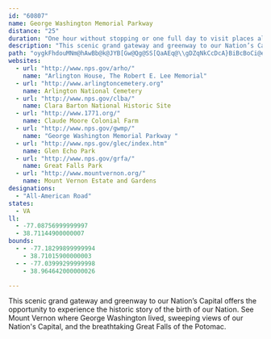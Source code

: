 ```yaml
---
id: "60807"
name: George Washington Memorial Parkway
distance: "25"
duration: "One hour without stopping or one full day to visit places along the way. "
description: "This scenic grand gateway and greenway to our Nation’s Capital offers the opportunity to experience the historic story of the birth of our Nation. See Mount Vernon where George Washington lived, sweeping views of our Nation's Capital, and the breathtaking Great Falls of the Potomac."
path: "oygkFhdouMNm@hAwBb@k@JYB[Gw@Qg@SS[QaAEq@\\gDZqNkCcDcA}BiBcBoCi@eBSgAKkAIoBXiEXyAn@aBlF}JpEqHjPqUrBoEnAeE~@sGVaCPsE\\aNHqNIgPW_MWiIc@{F_AoHi@qC}@yCuAmDsAmC}G_LmEuF{HiHyDsCs@_@I@cDiA_Dw@mAGcHFaESyCy@aHyDgDmAkB_@gBKgDFoB\\iBf@gClAkA|@mCrCgBrC{ChGIBiAnB{DxEsCzBu@b@IRsEfAsE\\qFEuCWwQgC_BM}E?aFXis@fJkDZ{CAuBSuKkCyDu@iCU}E?kCPoB\\aExA_CzAaLtK_CdBcAZ}FpC{Cr@UP_BFaDSoDm@yT_FMMgK}AwE_@iCGgDFcFbAoA^wBx@}HhFwDpBYXoDd@gFLsAEcC[iGwB_J{EmJ{GwHsEwH_CgE}@gnB}VsTiC_Bg@yAQyhAgHaGLwEp@mHfCuMhGiBb@iBZoJJoCVo@RgExB{LrHsElB}Cr@gCXcFD_KkAm]{GiNsAkNKsHg@aB_@oEyAeF_CsHaGuMgOcCyBuA{@mDqAcC[qD?eBTkDxAeCdBsB~BkQ~V}ApBwDlDuO|MiCpC}BrCmDnFsBxDcEdJ_AfAwErEiF|GcAr@mD|A{GhD{BdB}AdB}AxByA~CsChLe@`AwB|B_Bt@kI~A_FxAwEfBqJpEaFxAyGfAaA\\kA`Ag@p@eAxBeAzDS~AEhBHxIG`B[pDcCpMm@xDa@~IMdUKjF_@tGyA`NwAlHsAlF{@`DcDrIwFnLwElIqGzI_FlFmBfCeJnMoAxA}BdBuCxAqVzJmH~DqEfDsDhE{MfScCxCuMtMgGrH}DzF}EhImGfLsFrLwCnJuAxHa@vDk@pLc@`Es@fCuAlC_B~AiAp@sBf@oADwAE{@Q_KuCiAEyAJyAXuAn@cChBuJfImCxAeBl@wB`@sBPa`@dAsDl@wDjAyB`AgBdAkA~@{BbCmFfHcI~LaGnJuAxCsAlDqB~GwHze@eBxGgGnRm@`Ck@jEUbE@jDHfBrCjZR`F?|AOxD}A~POrC?`FN~CXjDbCzOb@nFCdCSlCaA`H"
websites:
  - url: "http://www.nps.gov/arho/"
    name: "Arlington House, The Robert E. Lee Memorial"
  - url: "http://www.arlingtoncemetery.org"
    name: Arlington National Cemetery
  - url: "http://www.nps.gov/clba/"
    name: Clara Barton National Historic Site
  - url: "http://www.1771.org/"
    name: Claude Moore Colonial Farm
  - url: "http://www.nps.gov/gwmp/"
    name: "George Washington Memorial Parkway "
  - url: "http://www.nps.gov/glec/index.htm"
    name: Glen Echo Park
  - url: "http://www.nps.gov/grfa/"
    name: Great Falls Park
  - url: "http://www.mountvernon.org/"
    name: Mount Vernon Estate and Gardens
designations:
  - "All-American Road"
states:
  - VA
ll:
  - -77.08756999999997
  - 38.71144900000007
bounds:
  - - -77.18299899999994
    - 38.71015900000003
  - - -77.03999299999998
    - 38.964642000000026

---
```


This scenic grand gateway and greenway to our Nation’s Capital offers the opportunity to experience the historic story of the birth of our Nation. See Mount Vernon where George Washington lived, sweeping views of our Nation's Capital, and the breathtaking Great Falls of the Potomac.
